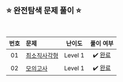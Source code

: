 ## ⭐️ 완전탐색 문제 풀이 ⭐️ 

<br>

<!-- 💭 [진행 중]  ✔️ [완료] -->

<!-- | 0 | []() | Level  | ✔️ [완료]() | -->

| **번호** | **문제** | **난이도** | **풀이 여부** |
|:--------:|:--------|:----------:|:-----------:|
| 01 | [최소직사각형](https://school.programmers.co.kr/learn/courses/30/lessons/86491) | Level 1 | ✔️ [완료](https://github.com/yuuforest/Programmers/blob/main/Java/src/%EC%99%84%EC%A0%84%ED%83%90%EC%83%89/%EC%B5%9C%EC%86%8C%EC%A7%81%EC%82%AC%EA%B0%81%ED%98%95.java) |
| 02 | [모의고사](https://school.programmers.co.kr/learn/courses/30/lessons/42840) | Level 1 | ✔️ [완료](https://github.com/yuuforest/Programmers/blob/main/Java/src/%EC%99%84%EC%A0%84%ED%83%90%EC%83%89/%EB%AA%A8%EC%9D%98%EA%B3%A0%EC%82%AC.java) | 
